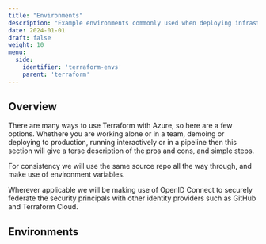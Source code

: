 ```yaml
---
title: "Environments"
description: "Example environments commonly used when deploying infrastructure as code to Azure via Terraform."
date: 2024-01-01
draft: false
weight: 10
menu:
  side:
    identifier: 'terraform-envs'
    parent: 'terraform'
---
```


## Overview

There are many ways to use Terraform with Azure, so here are a few options. Whethere you are working alone or in a team, demoing or deploying to production, running interactively or in a pipeline then this section will give a terse description of the pros and cons, and simple steps.

For consistency we will use the same source repo all the way through, and make use of environment variables.

Wherever applicable we will be making use of OpenID Connect to securely federate the security principals with other identity providers such as GitHub and Terraform Cloud.

## Environments